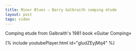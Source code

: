 ```yaml
---
title: Minor Blues — Barry Galbraith comping étude
layout: post
tags: video
---
```


Comping etude from Galbraith's 1981 book «Guitar Comping»

{% include youtubePlayer.html id="gIudZEyjMq4" %}
